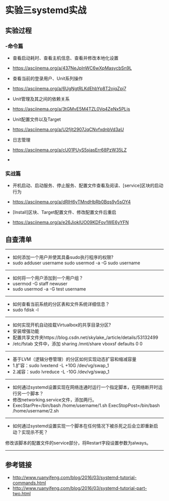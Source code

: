 # 实验三systemd实战

## 实验过程


### -命令篇
- 查看启动耗时、查看主机信息、查看并修改本地化设置 
- https://asciinema.org/a/437NeJpInWC6wXpMasycbSn9L

- 查看当前的登录用户、Unit系列操作 

- https://asciinema.org/a/6UgNgtRLKdEhbYp8T2ojqZpj7

- Unit管理及其之间的依赖关系 
- https://asciinema.org/a/3tGMvE5M4TZL0Vq4ZeNx5PLjs

- Unit配置文件以及Target 
- https://asciinema.org/a/U2fjlt2907JqCNvfxdnbVd3aU




- 日志管理 
- https://asciinema.org/a/cU01PUyS5sjasErr68PzW35LZ

-
### 实战篇

- 开机启动、启动服务、停止服务、配置文件查看及阅读、[service]区块的启动行为 
- https://asciinema.org/a/dRIH6yTMndHbRb0Bqs9y5sOY4




- [Install]区块、Target配置文件、修改配置文件后重启 
- https://asciinema.org/a/e26JiokIUO09KDFov1WE6yYFN


## 自查清单

---

- 如何添加一个用户并使其具备sudo执行程序的权限?
- sudo adduser username
sudo usermod -a -G sudo username

---

- 如何将一个用户添加到一个用户组？
- usermod -G staff newuser
- sudo usermod -a -G test username

---

- 如何查看当前系统的分区表和文件系统详细信息？
- sudo fdisk -l

---

- 如何实现开机自动挂载Virtualbox的共享目录分区?
- 安装增强功能
- 配置共享文件夹https://blog.csdn.net/skylake_/article/details/53132499
- /etc/fstab 文件中，添加 sharing /mnt/share vboxsf defaults 0 0


---

- 基于LVM（逻辑分卷管理）的分区如何实现动态扩容和缩减容量
-  1.扩容：sudo lvextend -L +10G /dev/vg/swap_1
-  2.减容：sudo lvreduce -L -10G /dev/vg/swap_1


---

- 如何通过systemd设置实现在网络连通时运行一个指定脚本，在网络断开时运行另一个脚本？
- 修改networking.service文件，添加两行。
- ExecStarPre=/bin/bash /home/username/1.sh
ExecStopPost=/bin/bash /home/username/2.sh


---
- 如何通过systemd设置实现一个脚本在任何情况下被杀死之后会立即重新启动？实现杀不死？

修改该脚本的配置文件的service部分，将Restart字段设置参数为always。


---
## 参考链接
- http://www.ruanyifeng.com/blog/2016/03/systemd-tutorial-commands.html
- http://www.ruanyifeng.com/blog/2016/03/systemd-tutorial-part-two.html





